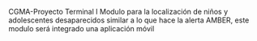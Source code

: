 CGMA-Proyecto Terminal I
Modulo para la localización de niños y adolescentes 
desaparecidos similar a lo que hace la alerta AMBER, este modulo 
será integrado una aplicación móvil

